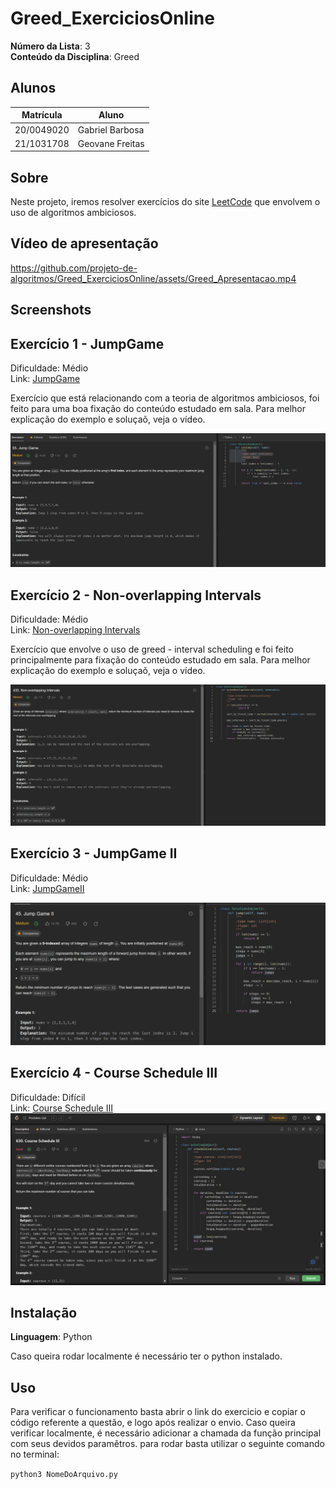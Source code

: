 # **Greed_ExerciciosOnline**

**Número da Lista**: 3<br>
**Conteúdo da Disciplina**: Greed<br>

## Alunos
|Matrícula | Aluno |
| -- | -- |
| 20/0049020  |  Gabriel Barbosa |
| 21/1031708  |  Geovane Freitas |

## Sobre 
Neste projeto, iremos resolver exercícios do site [LeetCode](https://leetcode.com/) que envolvem o uso de algoritmos ambiciosos. 

## Vídeo de apresentação

https://github.com/projeto-de-algoritmos/Greed_ExerciciosOnline/assets/Greed_Apresentacao.mp4

## Screenshots

## Exercício 1 - JumpGame

Dificuldade: Médio <br>
Link: [JumpGame](https://leetcode.com/problems/jump-game/description/)

Exercício que está relacionando com a teoria de algoritmos ambiciosos, foi feito para uma boa fixação do conteúdo estudado em sala. Para melhor explicação do exemplo e soluçaõ, veja o vídeo.

![](assets/img/exec1.png)

## Exercício 2 - Non-overlapping Intervals

Dificuldade: Médio <br>
Link: [Non-overlapping Intervals](https://leetcode.com/problems/non-overlapping-intervals/description/)

Exercício que envolve o uso de greed - interval scheduling e foi feito principalmente para fixação do conteúdo estudado em sala. Para melhor explicação do exemplo e soluçaõ, veja o vídeo.

![](assets/img/exec02.png)

## Exercício 3 - JumpGame II

Dificuldade: Médio <br>
Link: [JumpGameII](https://leetcode.com/problems/jump-game-ii/)

![](assets/img/exec03.png)

## Exercício 4 - Course Schedule III
Dificuldade: Difícil <br>
Link: [Course Schedule III](https://leetcode.com/problems/course-schedule-iii/description/)
![](assets/img/exec04.png)

## Instalação 
**Linguagem**: Python<br>

Caso queira rodar localmente é necessário ter o python instalado.

## Uso 
Para verificar o funcionamento basta abrir o link do exercicio e copiar o código referente a questão, e logo após realizar o envio. Caso queira verificar localmente, é necessário adicionar a chamada da função principal com seus devidos paramêtros. para rodar basta utilizar o seguinte comando no terminal:

`python3 NomeDoArquivo.py`



